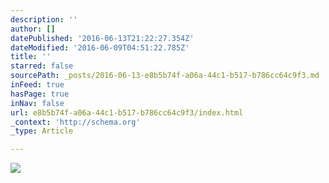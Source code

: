 ```yaml
---
description: ''
author: []
datePublished: '2016-06-13T21:22:27.354Z'
dateModified: '2016-06-09T04:51:22.785Z'
title: ''
starred: false
sourcePath: _posts/2016-06-13-e8b5b74f-a06a-44c1-b517-b786cc64c9f3.md
inFeed: true
hasPage: true
inNav: false
url: e8b5b74f-a06a-44c1-b517-b786cc64c9f3/index.html
_context: 'http://schema.org'
_type: Article

---
```

![](https://the-grid-user-content.s3-us-west-2.amazonaws.com/24d6c75c-7499-480a-aa61-c08819adbcca.jpg)